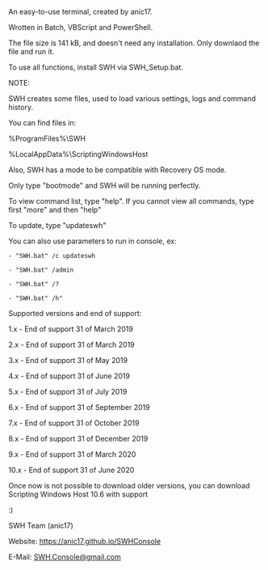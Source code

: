 An easy-to-use terminal, created by anic17.

Wrotten in Batch, VBScript and PowerShell.

The file size is 141 kB, and doesn't need any installation. Only downlaod the file and run it.

To use all functions, install SWH via SWH_Setup.bat.


NOTE:

SWH creates some files, used to load various settings, logs and command history.

You can find files in:

%ProgramFiles%\SWH

%LocalAppData%\ScriptingWindowsHost


Also, SWH has a mode to be compatible with Recovery OS mode.

Only type "bootmode" and SWH will be running perfectly.

To view command list, type "help". If you cannot view all commands, type first "more" and then "help"

To update, type "updateswh"

You can also use parameters to run in console, ex:

	- "SWH.bat" /c updateswh
	
	- "SWH.bat" /admin
	
	- "SWH.bat" /?
	
	- "SWH.bat" /h"



Supported versions and end of support:


1.x - End of support 31 of March 2019

2.x - End of support 31 of March 2019

3.x - End of support 31 of May 2019

4.x - End of support 31 of June 2019

5.x - End of support 31 of July 2019

6.x - End of support 31 of September 2019

7.x - End of support 31 of October 2019

8.x - End of support 31 of December 2019

9.x - End of support 31 of March 2020

10.x - End of support 31 of June 2020


Once now is not possible to download older versions, you can download Scripting Windows Host 10.6 with support



:)



SWH Team (anic17)


Website: https://anic17.github.io/SWHConsole

E-Mail: SWH.Console@gmail.com
